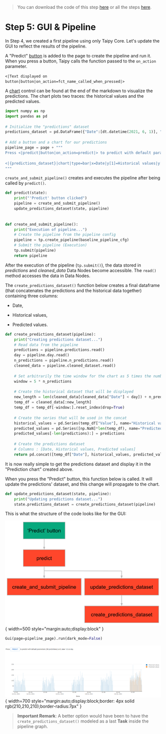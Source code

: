 > You can download the code of this step [here](../src/step_05.py) or all the steps [here](https://github.com/Avaiga/taipy-getting-started/tree/develop/src).

# Step 5: GUI & Pipeline

In Step 4, we created a first pipeline using only Taipy Core. Let's update the GUI to reflect the results of the 
pipeline.

A "Predict" [button](https://docs.taipy.io/manuals/gui/viselements/button/) is added to the page to create the 
pipeline and run it. When you press a button, Taipy calls the function passed to the `on_action` parameter.

`<|Text displayed on button|button|on_action=fct_name_called_when_pressed|>`
   
A [chart](https://docs.taipy.io/manuals/gui/viselements/chart/) control can be found at the end of the markdown to 
visualize the predictions. The chart plots two traces: the historical values and the predicted values.

```python
import numpy as np
import pandas as pd

# Initialize the "predictions" dataset
predictions_dataset = pd.DataFrame({"Date":[dt.datetime(2021, 6, 1)], "Historical values":[np.NaN], "Predicted values":[np.NaN]})

# Add a button and a chart for our predictions
pipeline_page = page + """
Press <|predict|button|on_action=predict|> to predict with default parameters (30 predictions) and June 1st as day.

<|{predictions_dataset}|chart|type=bar|x=Date|y[1]=Historical values|y[2]=Predicted values|height=80%|width=100%|>
"""
```

`create_and_submit_pipeline()` creates and executes the pipeline after being called by `predict()`. 

```python
def predict(state):
    print("'Predict' button clicked")
    pipeline = create_and_submit_pipeline()
    update_predictions_dataset(state, pipeline)


def create_and_submit_pipeline():
    print("Execution of pipeline...")
    # Create the pipeline from the pipeline config
    pipeline = tp.create_pipeline(baseline_pipeline_cfg)
    # Submit the pipeline (Execution)
    tp.submit(pipeline)
    return pipeline
```

After the execution of the pipeline (`tp.submit()`), the data stored in *predictions* and *cleaned_data* Data 
Nodes become accessible. The `read()` method accesses the data in Data Nodes.

The `create_predictions_dataset()` function below creates a final dataframe (that concatenates the predictions and 
the historical data together) containing three columns:

- Date,

- Historical values,

- Predicted values.

```python
def create_predictions_dataset(pipeline):
    print("Creating predictions dataset...")
    # Read data from the pipeline
    predictions = pipeline.predictions.read()
    day = pipeline.day.read()
    n_predictions = pipeline.n_predictions.read()
    cleaned_data = pipeline.cleaned_dataset.read()
    
    # Set arbitrarily the time window for the chart as 5 times the number of predictions
    window = 5 * n_predictions

    # Create the historical dataset that will be displayed
    new_length = len(cleaned_data[cleaned_data["Date"] < day]) + n_predictions
    temp_df = cleaned_data[:new_length]
    temp_df = temp_df[-window:].reset_index(drop=True)
    
    # Create the series that will be used in the concat
    historical_values = pd.Series(temp_df["Value"], name="Historical values")
    predicted_values = pd.Series([np.NaN]*len(temp_df), name="Predicted values") # change ? Fred
    predicted_values[-len(predictions):] = predictions
    
    # Create the predictions dataset
    # Columns : [Date, Historical values, Predicted values]
    return pd.concat([temp_df["Date"], historical_values, predicted_values], axis=1)
```

It is now really simple to get  the predictions dataset and display it in the "Prediction chart" created above.


When you press the "Predict" button, this function below is called. It will update the predictions' dataset, and 
this change will propagate to the chart.


```python
def update_predictions_dataset(state, pipeline):
    print("Updating predictions dataset...")
    state.predictions_dataset = create_predictions_dataset(pipeline)
```

This is what the structure of the code looks like for the GUI:

![Organisation](organisation.svg){ width=500 style="margin:auto;display:block" }

```python
Gui(page=pipeline_page).run(dark_mode=False)
```

![GUI for a pipeline](result.png){ width=700 style="margin:auto;display:block;border: 4px solid rgb(210,210,210);border-radius:7px" }

> **Important Remark**: A better option would have been to have the `create_predictions_dataset()` modeled as a last **Task** inside the pipeline graph.
